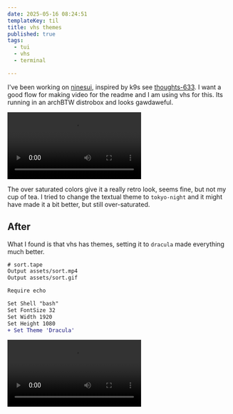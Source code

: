 ```yaml
---
date: 2025-05-16 08:24:51
templateKey: til
title: vhs themes
published: true
tags:
  - tui
  - vhs
  - terminal

---
```



I've been working on
[ninesui](https://github.com/WaylonWalker/ninesui/blob/main/README.md),
inspired by k9s see [thoughts-633](https://thoughts.waylonwalker.com/post/633).
I want a good flow for making video for the readme and I am using vhs for this.
Its running in an archBTW distrobox and looks gawdaweful.

![sort.mp4](https://dropper.wayl.one/api/file/e86047ed-6881-43f7-8e3a-30411d51afaf.mp4)

The over saturated colors give it a really retro look, seems fine, but not my
cup of tea.  I tried to change the textual theme to `tokyo-night` and it might
have made it a bit better, but still over-saturated.

## After

What I found is that vhs has themes, setting it to `dracula` made everything much better.

``` diff
# sort.tape
Output assets/sort.mp4
Output assets/sort.gif

Require echo

Set Shell "bash"
Set FontSize 32
Set Width 1920
Set Height 1080
+ Set Theme 'Dracula'
```

![sort.mp4](https://dropper.wayl.one/api/file/ada8f04d-88ac-41c3-9983-d9e849cc13ad.mp4)
